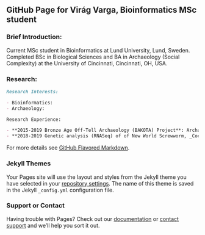 ## GitHub Page for Virág Varga, Bioinformatics MSc student

### Brief Introduction:

Current MSc student in Bioinformatics at Lund University, Lund, Sweden. Completed BSc in Biological Sciences and BA in Archaeology (Social Complexity) at the University of Cincinnati, Cincinnati, OH, USA. 

### Research: 

```markdown
Research Interests: 

- Bioinformatics: 
- Archaeology: 

Research Experience: 

- **2015-2019 Bronze Age Off-Tell Archaeology (BAKOTA) Project**: Archaeological research project investigating Bronze Age social dynamics and structures in the Körös Rivers region in SE Hungary. My work on the project has included QGIS mapping of metal distributions, tracing and hypothesizing of trade routes, statistical analyses, and examinations of the possible social implications of metal ownership. 
- **2018-2019 Genetic analysis (RNASeq) of of New World Screwworm, _Cochliomyia hominivorax_**: Bioinformatics research into the functions of genes at different life stages of _C. hominivorax_, with implications for targets for control of this pest. 

```

For more details see [GitHub Flavored Markdown](https://guides.github.com/features/mastering-markdown/).

### Jekyll Themes

Your Pages site will use the layout and styles from the Jekyll theme you have selected in your [repository settings](https://github.com/V-Varga/V-Varga.github.io/settings). The name of this theme is saved in the Jekyll `_config.yml` configuration file.

### Support or Contact

Having trouble with Pages? Check out our [documentation](https://docs.github.com/categories/github-pages-basics/) or [contact support](https://github.com/contact) and we’ll help you sort it out.
